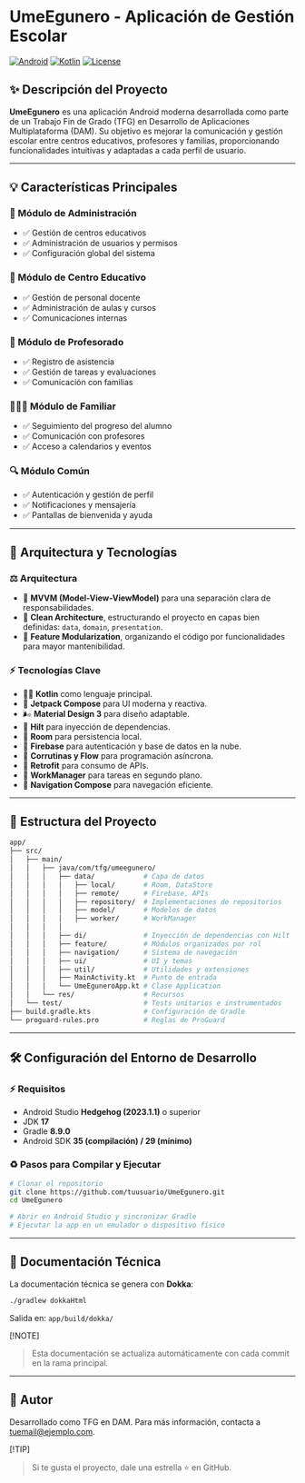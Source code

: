 # UmeEgunero - Aplicación de Gestión Escolar

[![Android](https://img.shields.io/badge/Android-Compose-brightgreen.svg)](https://developer.android.com/jetpack/compose) [![Kotlin](https://img.shields.io/badge/Kotlin-1.9.0-blueviolet.svg)](https://kotlinlang.org/) [![License](https://img.shields.io/badge/License-MIT-lightgrey.svg)](LICENSE)

## ✨ Descripción del Proyecto

**UmeEgunero** es una aplicación Android moderna desarrollada como parte de un Trabajo Fin de Grado (TFG) en Desarrollo de Aplicaciones Multiplataforma (DAM). Su objetivo es mejorar la comunicación y gestión escolar entre centros educativos, profesores y familias, proporcionando funcionalidades intuitivas y adaptadas a cada perfil de usuario.

---

## 💡 Características Principales

### 🏢 Módulo de Administración
- ✅ Gestión de centros educativos
- ✅ Administración de usuarios y permisos
- ✅ Configuración global del sistema

### 🏫 Módulo de Centro Educativo
- ✅ Gestión de personal docente
- ✅ Administración de aulas y cursos
- ✅ Comunicaciones internas

### 🎨 Módulo de Profesorado
- ✅ Registro de asistencia
- ✅ Gestión de tareas y evaluaciones
- ✅ Comunicación con familias

### 👨‍👩‍👦 Módulo de Familiar
- ✅ Seguimiento del progreso del alumno
- ✅ Comunicación con profesores
- ✅ Acceso a calendarios y eventos

### 🔍 Módulo Común
- ✅ Autenticación y gestión de perfil
- ✅ Notificaciones y mensajería
- ✅ Pantallas de bienvenida y ayuda

---

## 💪 Arquitectura y Tecnologías

### ⚖️ Arquitectura
- 🔹 **MVVM (Model-View-ViewModel)** para una separación clara de responsabilidades.
- 🔹 **Clean Architecture**, estructurando el proyecto en capas bien definidas: `data`, `domain`, `presentation`.
- 🔹 **Feature Modularization**, organizando el código por funcionalidades para mayor mantenibilidad.

### ⚡ Tecnologías Clave
- 👨‍💻 **Kotlin** como lenguaje principal.
- 🌟 **Jetpack Compose** para UI moderna y reactiva.
- 🌬️ **Material Design 3** para diseño adaptable.
- 🌟 **Hilt** para inyección de dependencias.
- 🔐 **Room** para persistencia local.
- 🔧 **Firebase** para autenticación y base de datos en la nube.
- 🌟 **Corrutinas y Flow** para programación asíncrona.
- 🌟 **Retrofit** para consumo de APIs.
- 🌟 **WorkManager** para tareas en segundo plano.
- 🌟 **Navigation Compose** para navegación eficiente.

---

## 📁 Estructura del Proyecto

```bash
app/
├── src/
│   ├── main/
│   │   ├── java/com/tfg/umeegunero/
│   │   │   ├── data/            # Capa de datos
│   │   │   │   ├── local/       # Room, DataStore
│   │   │   │   ├── remote/      # Firebase, APIs
│   │   │   │   ├── repository/  # Implementaciones de repositorios
│   │   │   │   ├── model/       # Modelos de datos
│   │   │   │   ├── worker/      # WorkManager
│   │   │   │
│   │   │   ├── di/              # Inyección de dependencias con Hilt
│   │   │   ├── feature/         # Módulos organizados por rol
│   │   │   ├── navigation/      # Sistema de navegación
│   │   │   ├── ui/              # UI y temas
│   │   │   ├── util/            # Utilidades y extensiones
│   │   │   ├── MainActivity.kt  # Punto de entrada
│   │   │   └── UmeEguneroApp.kt # Clase Application
│   │   └── res/                 # Recursos
│   └── test/                    # Tests unitarios e instrumentados
├── build.gradle.kts             # Configuración de Gradle
└── proguard-rules.pro           # Reglas de ProGuard
```

---

## 🛠️ Configuración del Entorno de Desarrollo

### ⚡ Requisitos
- Android Studio **Hedgehog (2023.1.1)** o superior
- JDK **17**
- Gradle **8.9.0**
- Android SDK **35 (compilación) / 29 (mínimo)**

### ♻️ Pasos para Compilar y Ejecutar
```bash
# Clonar el repositorio
git clone https://github.com/tuusuario/UmeEgunero.git
cd UmeEgunero

# Abrir en Android Studio y sincronizar Gradle
# Ejecutar la app en un emulador o dispositivo físico
```

---

## 📃 Documentación Técnica

La documentación técnica se genera con **Dokka**:
```bash
./gradlew dokkaHtml
```
Salida en: `app/build/dokka/`

[!NOTE]
> Esta documentación se actualiza automáticamente con cada commit en la rama principal.

---

## 👤 Autor

Desarrollado como TFG en DAM. Para más información, contacta a [tuemail@ejemplo.com](mailto:tuemail@ejemplo.com).

[!TIP]
> Si te gusta el proyecto, dale una estrella ⭐ en GitHub.

